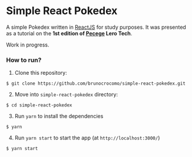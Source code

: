 # Simple React Pokedex

A simple Pokedex written in [ReactJS](https://reactjs.org/) for study purposes. It was presented as a tutorial on the **1st edition of [Pecege](https://pecege.com/) Lero Tech**.

Work in progress.

### How to run?

1. Clone this repository:

```
$ git clone https://github.com/brunocrocomo/simple-react-pokedex.git
```

2. Move into `simple-react-pokedex` directory:

```
$ cd simple-react-pokedex
```

3. Run `yarn` to install the dependencies

```
$ yarn
```

4. Run `yarn start` to start the app (at `http://localhost:3000/`)

```
$ yarn start
```
